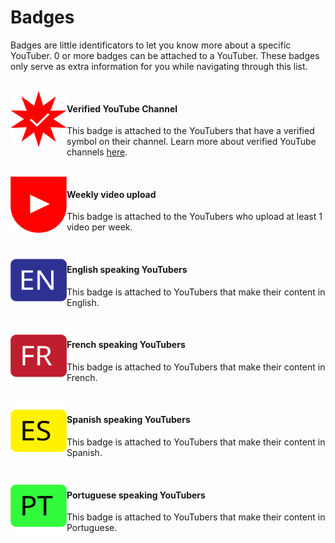 # Badges
Badges are little identificators to let you know more about a specific YouTuber. 0 or more badges can be attached to a YouTuber. These badges only serve as extra information for you while navigating through this list.

<br/>

<img align="left" width="90px" height="90px" alt="Badge for verified YouTube channels" src="badge-verified.svg" title="Is a verified YouTube channel"/>

#### Verified YouTube Channel
This badge is attached to the YouTubers that have a verified symbol on their channel. Learn more about verified YouTube channels [here](https://support.google.com/youtube/answer/3046484?hl=en).

<br/>

<img align="left" width="90px" height="90px" alt="Badge for YouTubers that upload videos weekly" src="badge-weekly.svg" title="Uploads videos weekly"/>

#### Weekly video upload
This badge is attached to the YouTubers who upload at least 1 video per week.

<br/>

<img align="left" width="90px" height="90px" alt="Badge for English-speaking YouTubers" src="badge-en.svg" title="This YouTuber speaks English"/>

#### English speaking YouTubers
This badge is attached to YouTubers that make their content in English.

<br/>

<img align="left" width="90px" height="90px" alt="Badge for French-speaking YouTubers" src="badge-fr.svg" title="This YouTuber speaks French"/>

#### French speaking YouTubers
This badge is attached to YouTubers that make their content in French.

<br/>

<img align="left" width="90px" height="90px" alt="Badge for Spanish-speaking YouTubers" src="badge-es.svg" title="This YouTuber speaks Spanish"/>

#### Spanish speaking YouTubers
This badge is attached to YouTubers that make their content in Spanish.

<br/>

<img align="left" width="90px" height="90px" alt="Badge for Portuguese-speaking YouTubers" src="badge-pt.svg" title="This YouTuber speaks Portuguese"/>

#### Portuguese speaking YouTubers
This badge is attached to YouTubers that make their content in Portuguese.
